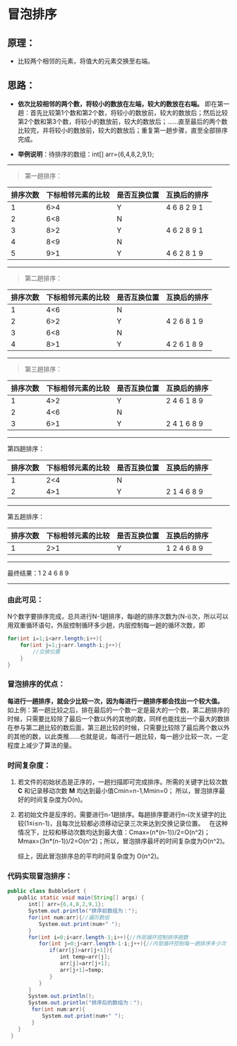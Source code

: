 # 冒泡排序
## 原理：
- 比较两个相邻的元素，将值大的元素交换至右端。

## 思路：
- __依次比较相邻的两个数，将较小的数放在左端，较大的数放在右端。__ 即在第一趟：首先比较第1个数和第2个数，将较小的数放前，较大的数放后；然后比较第2个数和第3个数，将较小的数放前，较大的数放后；......直至最后的两个数比较完，并将较小的数放前，较大的数放后；重复第一趟步骤，直至全部排序完成。

- __举例说明__：待排序的数组：int[] arr={6,4,8,2,9,1};   

---

>第一趟排序：

| 排序次数 | 下标相邻元素的比较 | 是否互换位置 | 互换后的排序 |
|-|-|-|-|
|   1   |       6>4       |     Y    | 4  6  8  2  9  1 |
|   2   |       6<8       |     N    |  |
|   3   |       8>2       |     Y    | 4  6  2  8  9  1 |
|   4   |       8<9       |     N    |  |
|   5   |       9>1       |     Y    | 4  6  2  8  1  9 |

---

>第二趟排序：

| 排序次数 | 下标相邻元素的比较 | 是否互换位置 | 互换后的排序 |
|-|-|-|-|
|   1   |       4<6       |     N    |  |
|   2   |       6>2       |     Y    | 4  2  6  8  1  9 |
|   3   |       6<8       |     N    |  |
|   4   |       8>1       |     Y    | 4  2  6  1  8  9 |

---

>第三趟排序：

| 排序次数 | 下标相邻元素的比较 | 是否互换位置 | 互换后的排序 |
|-|-|-|-|
|   1   |       4>2       |     Y    | 2  4  6  1  8  9 |
|   2   |       4<6       |     N    |  |
|   3   |       6>1       |     Y    | 2  4  1  6  8  9 |

---

第四趟排序：

| 排序次数 | 下标相邻元素的比较 | 是否互换位置 | 互换后的排序 |
|-|-|-|-|
|   1   |       2<4       |     N    |  |
|   2   |       4>1       |     Y    | 2  1  4  6  8  9 |

---

第五趟排序：

| 排序次数 | 下标相邻元素的比较 | 是否互换位置 | 互换后的排序 |
|-|-|-|-|
|   1   |       2>1       |     Y    | 1  2  4  6  8  9 |


---------------------------------------------------------------------

最终结果：1  2  4  6  8  9

---------------------------------------------------------------------

### 由此可见：

N个数字要排序完成，总共进行N-1趟排序，每i趟的排序次数为(N-i)次，所以可以用双重循环语句，外层控制循环多少趟，内层控制每一趟的循环次数，即

```java
for(int i=1;i<arr.length;i++){
    for(int j=1;j<arr.length-i;j++){
        //交换位置   
    }   
} 
```

### 冒泡排序的优点：
__每进行一趟排序，就会少比较一次，因为每进行一趟排序都会找出一个较大值。__ 如上例：第一趟比较之后，排在最后的一个数一定是最大的一个数，第二趟排序的时候，只需要比较除了最后一个数以外的其他的数，同样也能找出一个最大的数排在参与第二趟比较的数后面，第三趟比较的时候，只需要比较除了最后两个数以外的其他的数，以此类推……也就是说，每进行一趟比较，每一趟少比较一次，一定程度上减少了算法的量。

### 时间复杂度：
1. 若文件的初始状态是正序的，一趟扫描即可完成排序。所需的关键字比较次数 __C__ 和记录移动次数 __M__ 均达到最小值Cmin=n-1,Mmin=0；
   所以，冒泡排序最好的时间复杂度为O(n)。

2. 若初始文件是反序的，需要进行n-1趟排序。每趟排序要进行n-i次关键字的比较(1≤i≤n-1)，且每次比较都必须移动记录三次来达到交换记录位置。
   在这种情况下，比较和移动次数均达到最大值：Cmax=(n*(n-1))/2=O(n^2)；Mmax=(3n*(n-1))/2=O(n^2)；所以，冒泡排序最坏的时间复杂度为O(n^2)。
   
   综上，因此冒泡排序总的平均时间复杂度为 O(n^2)。

### 代码实现冒泡排序：
```java
public class BubbleSort {
　　public static void main(String[] args) {
　　　　int[] arr={6,4,8,2,9,1};
　　　　System.out.println("排序前数组为：");
　　　　for(int num:arr){//遍历数组
　　　　　　System.out.print(num+" ");
　　　　}
　　　　for(int i=0;i<arr.length-1;i++){//外层循环控制排序趟数
　　　　　　for(int j=0;j<arr.length-1-i;j++){//内层循环控制每一趟排序多少次
　　　　　　　　if(arr[j]>arr[j+1]){
　　　　　　　　　　int temp=arr[j];
　　　　　　　　　　arr[j]=arr[j+1];
　　　　　　　　　　arr[j+1]=temp;
　　　　　　　　}
　　　　　　}
　　　　} 
　　　　System.out.println();
　　　　System.out.println("排序后的数组为：");
 　　　　for(int num:arr){
 　　　　　　System.out.print(num+" ");
 　　　　} 
　　}
 }
 ```
